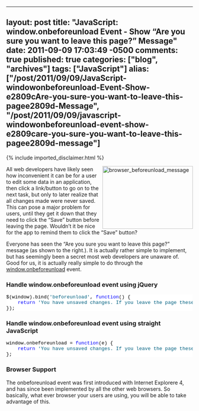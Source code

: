   ---
  layout: post
  title: "JavaScript: window.onbeforeunload Event - Show “Are you sure you want to leave this page?” Message"
  date: 2011-09-09 17:03:49 -0500
  comments: true
  published: true
  categories: ["blog", "archives"]
  tags: ["JavaScript"]
  alias: ["/post/2011/09/09/JavaScript-windowonbeforeunload-Event-Show-e2809cAre-you-sure-you-want-to-leave-this-pagee2809d-Message", "/post/2011/09/09/javascript-windowonbeforeunload-event-show-e2809care-you-sure-you-want-to-leave-this-pagee2809d-message"]
  ---
<!-- more -->
{% include imported_disclaimer.html %}
<p><a href="http://pietschsoft.com/image.axd?picture=browser_beforeunload_message.png"><img style="background-image: none; border-bottom: 0px; border-left: 0px; padding-left: 0px; padding-right: 0px; display: inline; float: right; border-top: 0px; border-right: 0px; padding-top: 0px" title="browser_beforeunload_message" border="0" alt="browser_beforeunload_message" align="right" src="http://pietschsoft.com/image.axd?picture=browser_beforeunload_message_thumb.png" width="244" height="169" /></a>All web developers have likely seen how inconvenient it can be for a user to edit some data in an application, then click a link/button to go on to the next task, but only to later realize that all changes made were never saved. This can pose a major problem for users, until they get it down that they need to click the “Save” button before leaving the page. Wouldn’t it be nice for the app to remind them to click the “Save” button?</p>  <p>Everyone has seen the “Are you sure you want to leave this page?” message (as shown to the right.). It is actually rather simple to implement, but has seemingly been a secret most web developers are unaware of. Good for us, it is actually really simple to do through the <a href="https://developer.mozilla.org/En/DOM/Window.onbeforeunload">window.onbeforeunload</a> event.</p>    <h3>Handle window.onbeforeunload event using jQuery</h3>  <pre class="csharpcode">$(window).bind(<span class="str">'beforeunload'</span>, <span class="kwrd">function</span>() {
    <span class="kwrd">return</span> <span class="str">'You have unsaved changes. If you leave the page these changes will be lost.'</span>;
});</pre>
<style type="text/css">
.csharpcode, .csharpcode pre
{
	font-size: small;
	color: black;
	font-family: consolas, "Courier New", courier, monospace;
	background-color: #ffffff;
	/*white-space: pre;*/
}
.csharpcode pre { margin: 0em; }
.csharpcode .rem { color: #008000; }
.csharpcode .kwrd { color: #0000ff; }
.csharpcode .str { color: #006080; }
.csharpcode .op { color: #0000c0; }
.csharpcode .preproc { color: #cc6633; }
.csharpcode .asp { background-color: #ffff00; }
.csharpcode .html { color: #800000; }
.csharpcode .attr { color: #ff0000; }
.csharpcode .alt 
{
	background-color: #f4f4f4;
	width: 100%;
	margin: 0em;
}
.csharpcode .lnum { color: #606060; }</style>

<h3>Handle window.onbeforeunload event using straight JavaScript</h3>

<pre class="csharpcode">window.onbeforeunload = <span class="kwrd">function</span>(e) {
    <span class="kwrd">return</span> <span class="str">'You have unsaved changes. If you leave the page these changes will be lost.'</span>;
};</pre>

<h3>Browser Support</h3>

<p>The onbeforeunload event was first introduced with Internet Explorere 4, and has since been implemented by all the other web browsers. So basically, what ever browser your users are using, you will be able to take advantage of this.</p>
